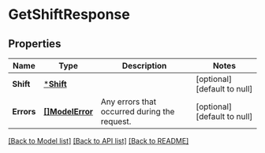 # GetShiftResponse

## Properties

 Name       | Type                         | Description                                  | Notes                        
------------|------------------------------|----------------------------------------------|------------------------------
 **Shift**  | [***Shift**](Shift.md)       |                                              | [optional] [default to null] 
 **Errors** | [**[]ModelError**](Error.md) | Any errors that occurred during the request. | [optional] [default to null] 

[[Back to Model list]](../README.md#documentation-for-models) [[Back to API list]](../README.md#documentation-for-api-endpoints) [[Back to README]](../README.md)

